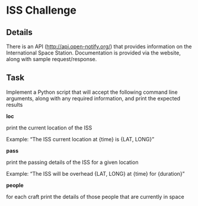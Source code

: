 # ISS Challenge


## Details

There is an API (http://api.open-notify.org/) that provides information on the International Space Station. Documentation is provided via the website, along with sample request/response.

 

## Task

Implement a Python script that will accept the following command line arguments, along with any required information, and print the expected results

**loc**

print the current location of the ISS

Example: “The ISS current location at {time} is {LAT, LONG}”

**pass**

print the passing details of the ISS for a given location

Example: “The ISS will be overhead {LAT, LONG} at {time} for {duration}”

**people**

for each craft print the details of those people that are currently in space

